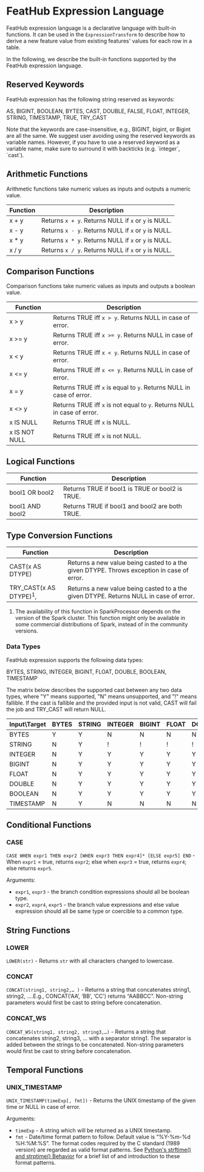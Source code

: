 # FeatHub Expression Language

FeatHub expression language is a declarative language with built-in functions.
It can be used in the `ExpressionTransform` to describe how to derive a new
feature value from existing features' values for each row in a table.

In the following, we describe the built-in functions supported by the FeatHub
expression language.

## Reserved Keywords
FeatHub expression has the following string reserved as keywords:

AS, BIGINT, BOOLEAN, BYTES, CAST, DOUBLE, FALSE, FLOAT, INTEGER, STRING, TIMESTAMP, 
TRUE, TRY_CAST

Note that the keywords are case-insensitive, e.g., BIGINT, bigint, or Bigint are all 
the same. We suggest user avoiding using the reserved keywords as variable names. 
However, if you have to use a reserved keyword as a variable name, make sure to 
surround it with backticks (e.g. \`integer\`, \`cast\`). 

## Arithmetic Functions

Arithmetic functions take numeric values as inputs and outputs a numeric value.

| Function | Description |
| --- | --- |
| x + y | Returns `x + y`. Returns NULL if `x` or `y` is NULL. |
| x - y | Returns `x - y`. Returns NULL if `x` or `y` is NULL. |
| x * y | Returns `x * y`. Returns NULL if `x` or `y` is NULL. |
| x / y | Returns `x / y`. Returns NULL if `x` or `y` is NULL. |


## Comparison Functions

Comparison functions take numeric values as inputs and outputs a boolean value.

| Function      | Description                                                              |
|---------------|--------------------------------------------------------------------------|
| x > y         | Returns TRUE iff `x > y`. Returns NULL in case of error.                 |
| x >= y        | Returns TRUE iff `x >= y`. Returns NULL in case of error.                |
| x < y         | Returns TRUE iff `x < y`. Returns NULL in case of error.                 |
| x <= y        | Returns TRUE iff `x <= y`. Returns NULL in case of error.                |
| x = y         | Returns TRUE iff `x` is equal to `y`. Returns NULL in case of error.     |
| x <> y        | Returns TRUE iff `x` is not equal to `y`. Returns NULL in case of error. |
| x IS NULL     | Returns TRUE iff `x` is NULL.                                            |
| x IS NOT NULL | Returns TRUE iff `x` is not NULL.                                        |

## Logical Functions

| Function        | Description                                     |
|-----------------|-------------------------------------------------|
| bool1 OR bool2  | Returns TRUE if bool1 is TRUE or bool2 is TRUE. |
| bool1 AND bool2 | Returns TRUE if bool1 and bool2 are both TRUE.  |

## Type Conversion Functions

| Function             | Description                                                                               |
|----------------------|-------------------------------------------------------------------------------------------|
| CAST(x AS DTYPE)     | Returns a new value being casted to a the given DTYPE. Throws exception in case of error. |
| TRY_CAST(x AS DTYPE)<sup>1</sup>, | Returns a new value being casted to a the given DTYPE. Returns NULL in case of error.     |

1. The availability of this function in SparkProcessor depends on the version of
   the Spark cluster. This function might only be available in some commercial
   distributions of Spark, instead of in the community versions.

### Data Types

FeatHub expression supports the following data types: 

BYTES, STRING, INTEGER, BIGINT, FLOAT, DOUBLE, BOOLEAN, TIMESTAMP

The matrix below describes the supported cast between any two data types, where "Y" 
means supported, "N" means unsupported, and "!" means fallible. If the cast is fallible 
and the provided input is not valid, CAST will fail the job and TRY_CAST will return 
NULL. 

| Input\Target | BYTES | STRING | INTEGER | BIGINT | FLOAT | DOUBLE | BOOLEAN | TIMESTAMP | 
|--------------|-------|--------|---------|--------|-------|--------|---------|-----------|
| BYTES        | Y     | Y      | N       | N      | N     | N      | N       | N         |
| STRING       | N     | Y      | !       | !      | !     | !      | !       | !         |
| INTEGER      | N     | Y      | Y       | Y      | Y     | Y      | Y       | N         |
| BIGINT       | N     | Y      | Y       | Y      | Y     | Y      | Y       | N         |
| FLOAT        | N     | Y      | Y       | Y      | Y     | Y      | Y       | N         |
| DOUBLE       | N     | Y      | Y       | Y      | Y     | Y      | Y       | N         |
| BOOLEAN      | N     | Y      | Y       | Y      | Y     | Y      | Y       | N         |
| TIMESTAMP    | N     | Y      | N       | N      | N     | N      | N       | Y         |

## Conditional Functions

### CASE

`CASE WHEN expr1 THEN expr2 [WHEN expr3 THEN expr4]* [ELSE expr5] END` - When
`expr1` = true, returns `expr2`; else when `expr3` = true, returns `expr4`; else
returns `expr5`.

Arguments:

- `expr1`, `expr3` - the branch condition expressions should all be boolean
  type.
- `expr2`, `expr4`, `expr5` - the branch value expressions and else value
  expression should all be same type or coercible to a common type.

## String Functions

### LOWER

`LOWER(str)` - Returns `str` with all characters changed to lowercase.

### CONCAT

`CONCAT(string1, string2,… )` - Returns a string that concatenates string1,
string2, ….E.g., CONCAT(‘AA’, ‘BB’, ‘CC’) returns “AABBCC”. Non-string
parameters would first be cast to string before concatenation.

### CONCAT_WS

`CONCAT_WS(string1, string2, string3,…)` - Returns a string that concatenates
string2, string3, … with a separator string1. The separator is added between the
strings to be concatenated. Non-string parameters would first be cast to string
before concatenation.

## Temporal Functions

### UNIX_TIMESTAMP

`UNIX_TIMESTAMP(timeExp[, fmt])` - Returns the UNIX timestamp of the given time
or NULL in case of error.

Arguments:

- `timeExp` - A string which will be returned as a UNIX timestamp.
- `fmt` - Date/time format pattern to follow. Default value is "%Y-%m-%d
  %H:%M:%S". The format codes required by the C standard (1989 version) are
  regarded as valid format patterns. See [Python's strftime() and strptime()
  Behavior](https://docs.python.org/3.7/library/datetime.html#strftime-strptime-behavior)
  for a brief list of and introduction to these format patterns.
